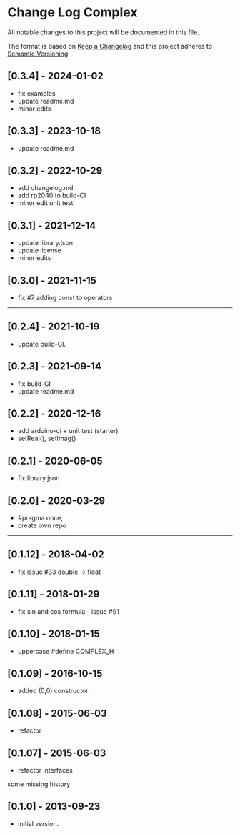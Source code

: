 # Change Log Complex

All notable changes to this project will be documented in this file.

The format is based on [Keep a Changelog](http://keepachangelog.com/)
and this project adheres to [Semantic Versioning](http://semver.org/).


## [0.3.4] - 2024-01-02
- fix examples
- update readme.md
- minor edits


## [0.3.3] - 2023-10-18
- update readme.md

## [0.3.2] - 2022-10-29
- add changelog.md
- add rp2040 to build-CI
- minor edit unit test

## [0.3.1] - 2021-12-14
- update library.json
- update license
- minor edits

## [0.3.0] - 2021-11-15   
- fix #7 adding const to operators

----

## [0.2.4] - 2021-10-19   
- update build-CI.

## [0.2.3] - 2021-09-14   
- fix build-CI
- update readme.md

## [0.2.2] - 2020-12-16   
- add arduino-ci + unit test (starter)
- setReal(), setImag()

## [0.2.1] - 2020-06-05   
- fix library.json

## [0.2.0] - 2020-03-29   
- #pragma once, 
- create own repo

----

## [0.1.12] - 2018-04-02 
- fix issue #33 double -> float

## [0.1.11] - 2018-01-29 
- fix sin and cos formula - issue #91

## [0.1.10] - 2018-01-15 
- uppercase #define COMPLEX_H

## [0.1.09] - 2016-10-15 
- added (0,0) constructor

## [0.1.08] - 2015-06-03 
- refactor

## [0.1.07] - 2015-06-03 
- refactor interfaces

some missing history

## [0.1.0] - 2013-09-23
- initial version.

